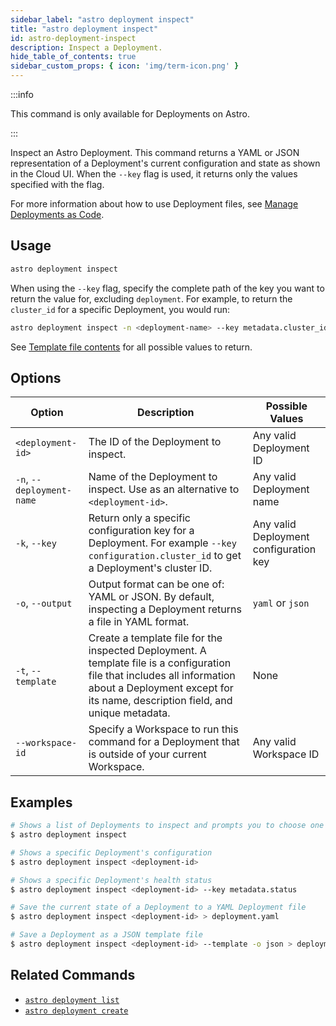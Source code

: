 ```yaml
---
sidebar_label: "astro deployment inspect"
title: "astro deployment inspect"
id: astro-deployment-inspect
description: Inspect a Deployment.
hide_table_of_contents: true
sidebar_custom_props: { icon: 'img/term-icon.png' }
---
```


:::info

This command is only available for Deployments on Astro.

:::

Inspect an Astro Deployment. This command returns a YAML or JSON representation of a Deployment's current configuration and state as shown in the Cloud UI. When the `--key` flag is used, it returns only the values specified with the flag.

For more information about how to use Deployment files, see [Manage Deployments as Code](manage-deployments-as-code.md).

## Usage

```sh
astro deployment inspect
```

When using the `--key` flag, specify the complete path of the key you want to return the value for, excluding `deployment`. For example, to return the `cluster_id` for a specific Deployment, you would run:

```sh
astro deployment inspect -n <deployment-name> --key metadata.cluster_id
```

See [Template file contents](manage-deployments-as-code.md#template-file-reference) for all possible values to return.

## Options

| Option                    | Description                                                                                                             | Possible Values          |
| ------------------------- | ----------------------------------------------------------------------------------------------------------------------- | ------------------------ |
| `<deployment-id>`   | The ID of the Deployment to inspect.                                                | Any valid Deployment ID   |
| `-n`, `--deployment-name` | Name of the Deployment to inspect. Use as an alternative to `<deployment-id>`.                                                                                     | Any valid Deployment name |
| `-k`, `--key`             | Return only a specific configuration key for a Deployment. For example `--key configuration.cluster_id` to get a Deployment's cluster ID.       | Any valid Deployment configuration key   |
| `-o`, `--output`          | Output format can be one of: YAML or JSON. By default, inspecting a Deployment returns a file in YAML format. | `yaml` or `json`             |
| `-t`, `--template`          | Create a template file for the inspected Deployment. A template file is a configuration file that includes all information about a Deployment except for its name, description field, and unique metadata. | None            |
| `--workspace-id`          | Specify a Workspace to run this command for a Deployment that is outside of your current Workspace.                                               | Any valid Workspace ID   |

## Examples

```sh
# Shows a list of Deployments to inspect and prompts you to choose one
$ astro deployment inspect

# Shows a specific Deployment's configuration
$ astro deployment inspect <deployment-id>

# Shows a specific Deployment's health status
$ astro deployment inspect <deployment-id> --key metadata.status

# Save the current state of a Deployment to a YAML Deployment file
$ astro deployment inspect <deployment-id> > deployment.yaml

# Save a Deployment as a JSON template file
$ astro deployment inspect <deployment-id> --template -o json > deployment.json
```

## Related Commands

- [`astro deployment list`](cli/astro-deployment-list.md)
- [`astro deployment create`](cli/astro-deployment-create.md)
